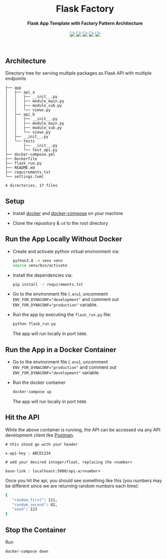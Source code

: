 

<div align="center">
    <h1> Flask Factory </h1>
    <h4>Flask App Template with Factory Pattern Architecture</h4>
</div>


<div align="center">
    <a href="https://github.com/rednafi/flask-factory/issues"><img src="https://img.shields.io/github/issues/rednafi/pysanity" /></a>
    <a href="https://github.com/rednafi/flask-factory/network/members"><img src="https://img.shields.io/github/forks/rednafi/flask-factory" /></a>
    <a href="https://github.com/rednafi/flask-factory/stargazers"><img src="https://img.shields.io/github/stars/rednafi/flask-factory" /></a>
    <a href="https://github.com/rednafi/flask-factory/stargazers"><img src="https://img.shields.io/badge/code%20style-black-000000.svg" /></a>
    <a href="https://twitter.com/intent/retweet?tweet_id=1222434622442594304"><img src="https://img.shields.io/twitter/url?url=https%3A%2F%2Fgithub.com%2Frednafi%2Fpysanity" /></a>

</div>

<p>&nbsp;</p>

## Architecture

Directory tree for serving multiple packages as Flask API with multiple endpoints

```.
├── app
│   ├── api_a
│   │   ├── __init__.py
│   │   ├── module_main.py
│   │   ├── module_sub.py
│   │   └── views.py
│   ├── api_b
│   │   ├── __init__.py
│   │   ├── module_main.py
│   │   ├── module_sub.py
│   │   └── views.py
│   ├── __init__.py
│   └── tests
│       ├── __init__.py
│       └── test_api.py
├── docker-compose.yml
├── Dockerfile
├── flask_run.py
├── README.md
├── requirements.txt
└── settings.toml

4 directories, 17 files
```

## Setup

* Install [docker](https://docs.docker.com/install/) and [docker-compose](https://docs.docker.com/compose/install/) on your machine

* Clone the repository & `cd` to the root directory

## Run the App Locally Without Docker

* Create and activate python virtual environment via:

    ```bash
    python3.8 -m venv venv
    source venv/bin/activate
    ```

* Install the dependencies via:

    ```bash
    pip install -r requirements.txt
    ```

* Go to the environment file (`.env`),
uncomment `ENV_FOR_DYNACONF="development"` and comment out `ENV_FOR_DYNACONF="production"` variable.

* Run the app by executing the `flask_run.py` file:

    ```bash
    python flask_run.py
    ```

    The app will run locally in port `5000`.

## Run the App in a Docker Container

* Go to the environment file (`.env`),
uncomment `ENV_FOR_DYNACONF="production"` and comment out `ENV_FOR_DYNACONF="development"` variable.

* Run the docker container

    ```bash
    docker-compose up
    ```

    The app will run locally in port `5000`.


## Hit the API

While the above container is running, the API can be accessed via any API development client like [Postman](https://www.getpostman.com/).

```
# this shoud go with your header

x-api-key : ABCD1234

# add your desired integer/float, replacing the <number>

base-link : localhoast:5000/api-a/<number>
```

Once you hit the api, you should see something like this (you numbers may be different since we are returning random numbers each time):

 ```bash
 {
    "random_first": 111,
    "random_second": 82,
    "seed": 123
}
 ```

## Stop the Container

Run

```bash
docker-compose down
```
